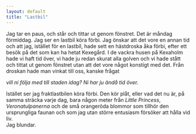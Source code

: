 ```yaml
---
layout: default
title: "Lastbil"
---
```


Jag tar en paus, och står och tittar ut genom fönstret. Det är måndag förmiddag.
Jag ser en lastbil köra förbi.
Jag önskar att det vore en annan tid och att jag, istället för en lastbil, hade sett en hästdroska åka förbi, efter ett besök på det som kan ha hetat Kexegård.
 I de vackra husen på Kexaholm hade vi haft tid över, vi hade ju redan skurat alla golven och vi hade stått och tittat ut genom fönstret utan att det vore något konstigt med det.
Från droskan hade man vinkat till oss,
kanske frågat

_vill ni följa med till staden idag? Ni har ju ändå tid över._

 Istället ser jag fraktlastbilen köra förbi.  Den kör plåt, eller vad det nu är,  på samma sträcka varje dag, bara någon meter från _Little Princess_, _Veronatulpanerna_ och de små orangeröda blommor som tillhör den ursprungliga faunan och som jag utan större entusiasm försöker att hålla vid liv.  
<span>Jag blundar.</span>

